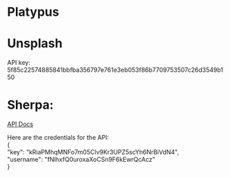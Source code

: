 # Platypus

# Unsplash
API key: 5f85c22574885841bbfba356797e761e3eb053f86b7709753507c26d3549b150


# Sherpa:
<a href="apidocsv2.joinsherpa.com">API Docs</a>

Here are the credentials for the API: <br>
{ <br>
    "key": "kRiaPMhqMNFo7m05Clv9Kr3UPZ5scYh6NrBiVdN4", <br>
    "username": "fNlhxfQ0uroxaXoCSn9F6kEwrQcAcz" <br>
}
